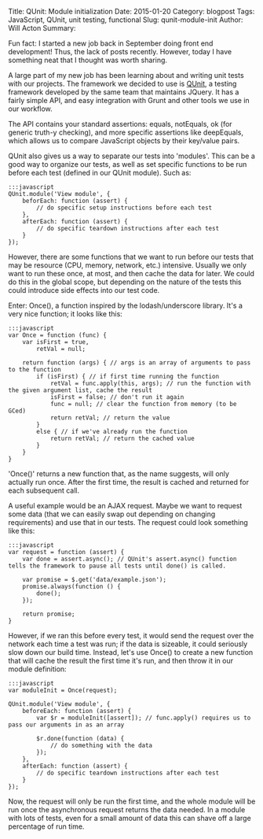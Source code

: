 Title: QUnit: Module initialization
Date: 2015-01-20
Category: blogpost
Tags: JavaScript, QUnit, unit testing, functional
Slug: qunit-module-init
Author: Will Acton
Summary: 

Fun fact: I started a new job back in September doing front end development! Thus, the lack of posts recently. However, today I have something neat that I thought was worth sharing.

A large part of my new job has been learning about and writing unit tests with our projects. The framework we decided to use is [QUnit](http://qunitjs.com), a testing framework developed by the same team that maintains JQuery. It has a fairly simple API, and easy integration with Grunt and other tools we use in our workflow.

The API contains your standard assertions: equals, notEquals, ok (for generic truth-y checking), and more specific assertions like deepEquals, which allows us to compare JavaScript objects by their key/value pairs.

QUnit also gives us a way to separate our tests into 'modules'. This can be a good way to organize our tests, as well as set specific functions to be run before each test (defined in our QUnit module). Such as:

    :::javascript
    QUnit.module('View module', {
        beforEach: function (assert) {
            // do specific setup instructions before each test
        },
        afterEach: function (assert) {
            // do specific teardown instructions after each test
        }
    });


However, there are some functions that we want to run before our tests that may be resource (CPU, memory, network, etc.) intensive. Usually we only want to run these once, at most, and then cache the data for later. We could do this in the global scope, but depending on the nature of the tests this could introduce side effects into our test code.

Enter: Once(), a function inspired by the lodash/underscore library. It's a very nice function; it looks like this:

    :::javascript
    var Once = function (func) {
        var isFirst = true,
            retVal = null;

        return function (args) { // args is an array of arguments to pass to the function
            if (isFirst) { // if first time running the function
                retVal = func.apply(this, args); // run the function with the given argument list, cache the result
                isFirst = false; // don't run it again
                func = null; // clear the function from memory (to be GCed)
                return retVal; // return the value
            }
            else { // if we've already run the function
                return retVal; // return the cached value
            }
        }
    }

'Once()' returns a new function that, as the name suggests, will only actually run once. After the first time, the result is cached and returned for each subsequent call.

A useful example would be an AJAX request. Maybe we want to request some data (that we can easily swap out depending on changing requirements) and use that in our tests. The request could look something like this:

    :::javascript
    var request = function (assert) {
        var done = assert.async(); // QUnit's assert.async() function tells the framework to pause all tests until done() is called.

        var promise = $.get('data/example.json');
        promise.always(function () {
            done();
        });

        return promise;
    }

However, if we ran this before every test, it would send the request over the network each time a test was run; if the data is sizeable, it could seriously slow down our build time. Instead, let's use Once() to create a new function that will cache the result the first time it's run, and then throw it in our module definition:

    :::javascript
    var moduleInit = Once(request);

    QUnit.module('View module', {
        beforeEach: function (assert) {
            var $r = moduleInit([assert]); // func.apply() requires us to pass our arguments in as an array

            $r.done(function (data) {
                // do something with the data
            });
        },
        afterEach: function (assert) {
            // do specific teardown instructions after each test
        }
    });

Now, the request will only be run the first time, and the whole module will be run once the asynchronous request returns the data needed. In a module with lots of tests, even for a small amount of data this can shave off a large percentage of run time.